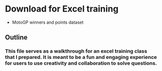 # Download for Excel training
* MotoGP winners and points dataset

## Outline

### This file serves as a walkthrough for an excel training class that I prepared. It is meant to be a fun and engaging experience for users to use creativity and collaboration to solve questions.
